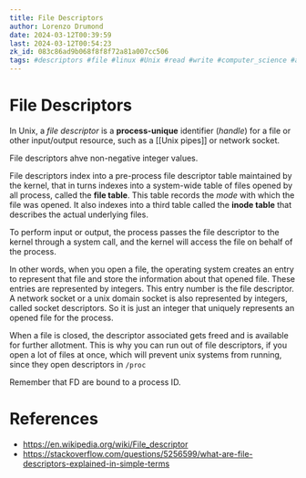 ```yaml
---
title: File Descriptors
author: Lorenzo Drumond
date: 2024-03-12T00:39:59
last: 2024-03-12T00:54:23
zk_id: 083c86ad9b068f8f8f72a81a007cc506
tags: #descriptors #file #linux #Unix #read #write #computer_science #api #programming
---
```



# File Descriptors
In Unix, a _file descriptor_ is a __process-unique__ identifier (_handle_) for a file or other input/output resource, such as a [[Unix pipes]] or network socket.

File descriptors ahve non-negative integer values.

File descriptors index into a pre-process file descriptor table maintained by the kernel, that in turns indexes into a system-wide table of files opened by all process, called the __file table__. This table records the _mode_ with which the file was opened. It also indexes into a third table called the __inode table__ that describes the actual underlying files.

To perform input or output, the process passes the file descriptor to the kernel through a system call, and the kernel will access the file on behalf of the process.

In other words, when you open a file, the operating system creates an entry to represent that file and store the information about that opened file. These entries are represented by integers. This entry number is the file descriptor. A network socket or a unix domain socket is also represented by integers, called socket descriptors. So it is just an integer that uniquely represents an opened file for the process.

When a file is closed, the descriptor associated gets freed and is available for further allotment. This is why you can run out of file descriptors, if you open a lot of files at once, which will prevent unix systems from running, since they open descriptors in `/proc`

Remember that FD are bound to a process ID.


# References
- https://en.wikipedia.org/wiki/File_descriptor
- https://stackoverflow.com/questions/5256599/what-are-file-descriptors-explained-in-simple-terms
